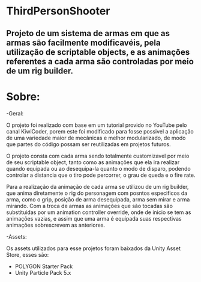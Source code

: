 # ThirdPersonShooter

## Projeto de um sistema de armas em que as armas são facilmente modificavéis, pela utilização de scriptable objects, e as animações referentes a cada arma são controladas por meio de um rig builder.

Sobre:
=========================
-Geral:

O projeto foi realizado com base em um tutorial provido no YouTube pelo canal KiwiCoder, porem este foi modificado para fosse possivel a aplicação de uma variedade maior de mecânicas e melhor modularizado, de modo que partes do código possam ser reutilizadas em projetos futuros.

O projeto consta com cada arma sendo totalmente customizavel por meio de seu scriptable object, tanto como as animações que ela ira realizar quando equipada ou ao desequipa-la quanto o modo de disparo, podendo controlar a distancia que o tiro pode percorrer, o grau de queda e o fire rate.

Para a realização da animação de cada arma se utilizou de um rig builder, que anima diretamente o rig do personagem com posntos especificos da arma, como o grip, posição de arma desequipada, arma sem mirar e arma mirando. Com a troca de armas as animações que são tocadas são substituidas por um animation controller override, onde de inicio se tem as animações vazias, e assim que uma arma é equipada suas respectivas animações sobrescrevem as anteriores.

-Assets:

Os assets utilizados para esse projetos foram baixados da Unity Asset Store, esses são:
  
  - POLYGON Starter Pack
  - Unity Particle Pack 5.x
